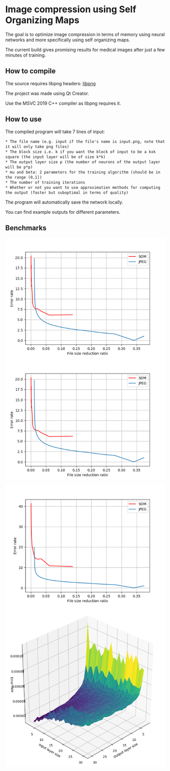 # Image compression using Self Organizing Maps
 The goal is to optimize image compression in terms of memory using neural networks and more specifically using self organizing maps.
 
 The current build gives promising results for medical images after just a few minutes of training.
 
## How to compile
 The source requires libpng headers: [libpng](http://www.libpng.org/pub/png/libpng.html)
 
 The project was made using Qt Creator.
 
 Use the MSVC 2019 C++ compiler as libpng requires it.
 
## How to use
 The compiled program will take 7 lines of input:
 
	* The file name (e.g. input if the file's name is input.png, note that it will only take png files)
	* The block size i.e. k if you want the block of input to be a kxk square (the input layer will be of size k*k)
	* The output layer size p (the number of neurons of the output layer will be p*p)
	* mu and beta: 2 parameters for the training algorithm (should be in the range (0,1])
	* The number of training iterations
	* Whether or not you want to use approximation methods for computing the output (faster but suboptimal in terms of quality) 
 The program will automatically save the network locally.
 
 You can find example outputs for different parameters.

 ## Benchmarks
![Comparison between JPEG and SOM](https://github.com/Froopie/SOM_image_compression/blob/master/plots/plot_target_square_grid.png)
![Error rate of images produced by the SOM depending on the dimensions of the network](https://github.com/Froopie/SOM_image_compression/blob/master/plots/plot_target_square_grid.png)

![Comparison between JPEG and SOM with the approximated algorithm](https://github.com/Froopie/SOM_image_compression/blob/master/plots/plot_target_square_approx_grid.png)
![Error rate of images produced by the SOM depending on the dimensions of the network](https://github.com/Froopie/SOM_image_compression/blob/master/plots/plot_3d_approx_viridis.png)
